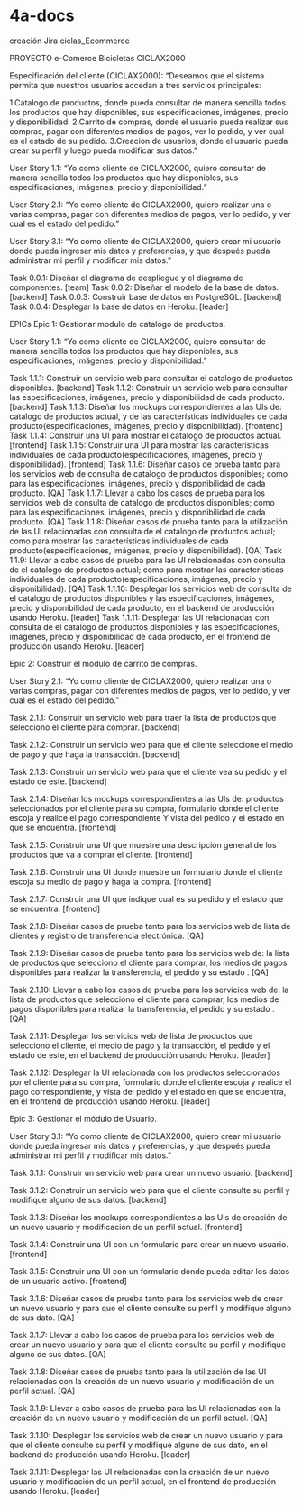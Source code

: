 # 4a-docs
creación Jira ciclas_Ecommerce

PROYECTO e-Comerce Bicicletas CICLAX2000

Especificación del cliente (CICLAX2000):
“Deseamos que el sistema permita que nuestros usuarios accedan a tres servicios principales: 

1.Catalogo de productos, donde pueda consultar de manera sencilla todos los productos que hay    disponibles, sus especificaciones, imágenes, precio y disponibilidad.
2.Carrito de compras, donde el usuario pueda realizar sus compras, pagar con diferentes medios de pagos, ver lo pedido, y ver cual es el estado de su pedido.
3.Creacion de usuarios, donde el usuario pueda crear su perfil y luego pueda modificar sus datos.”

User Story 1.1:
 “Yo como cliente de CICLAX2000, quiero consultar de manera sencilla todos los productos que hay disponibles, sus especificaciones, imágenes, precio y disponibilidad.”
 
 User Story 2.1: 
“Yo como cliente de CICLAX2000, quiero realizar una o varias compras, pagar con diferentes medios de pagos, ver lo pedido, y ver cual es el estado del pedido.”

User Story 3.1: 
“Yo como cliente de CICLAX2000, quiero crear mi usuario donde pueda ingresar mis datos y preferencias, y que después pueda administrar mi perfil y modificar mis datos.”



Task 0.0.1: Diseñar el diagrama de despliegue y el diagrama de componentes. [team]
Task 0.0.2: Diseñar el modelo de la base de datos. [backend]
Task 0.0.3: Construir base de datos en PostgreSQL. [backend]
Task 0.0.4: Desplegar la base de datos en Heroku. [leader]


EPICs
Epic 1: Gestionar modulo de catalogo de productos.

User Story 1.1:
 “Yo como cliente de CICLAX2000, quiero consultar de manera sencilla todos los productos que hay disponibles, sus especificaciones, imágenes, precio y disponibilidad.”

Task 1.1.1: Construir un servicio web para consultar el catalogo de productos disponibles. [backend]
Task 1.1.2: Construir un servicio web para consultar las especificaciones, imágenes, precio y disponibilidad de cada producto. [backend]
Task 1.1.3: Diseñar los mockups correspondientes a las UIs de: catalogo de productos actual, y de las características individuales de cada producto(especificaciones, imágenes, precio y disponibilidad). [frontend]
Task 1.1.4: Construir una UI para mostrar el catalogo de productos actual. [frontend]
Task 1.1.5: Construir una UI para mostrar las características individuales de cada producto(especificaciones, imágenes, precio y disponibilidad). [frontend]
Task 1.1.6: Diseñar casos de prueba tanto para los servicios web de consulta de catalogo de productos disponibles; como para las especificaciones, imágenes, precio y disponibilidad de cada producto. [QA]
Task 1.1.7: Llevar a cabo los casos de prueba para los servicios web de consulta de catalogo de productos disponibles; como para las especificaciones, imágenes, precio y disponibilidad de cada producto. [QA]
Task 1.1.8: Diseñar casos de prueba tanto para la utilización de las UI relacionadas con consulta de el catalogo de productos actual; como para mostrar las características individuales de cada producto(especificaciones, imágenes, precio y disponibilidad). [QA]
Task 1.1.9: Llevar a cabo casos de prueba para las UI relacionadas con consulta de el catalogo de productos actual; como para mostrar las características individuales de cada producto(especificaciones, imágenes, precio y disponibilidad). [QA]
Task 1.1.10: Desplegar los servicios web de consulta de el catalogo de productos disponibles y  las especificaciones, imágenes, precio y disponibilidad de cada producto, en el backend de producción usando Heroku. [leader]
Task 1.1.11: Desplegar las UI relacionadas con consulta de el catalogo de productos disponibles y  las especificaciones, imágenes, precio y disponibilidad de cada producto, en el frontend de producción usando Heroku. [leader]


Epic 2: Construir el módulo de carrito de compras.

User Story 2.1: 
“Yo como cliente de CICLAX2000, quiero realizar una o varias compras, pagar con diferentes medios de pagos, ver lo pedido, y ver cual es el estado del pedido.”

Task 2.1.1: Construir un servicio web para traer la lista de productos que selecciono el cliente para comprar. [backend]

Task 2.1.2: Construir un servicio web para que el cliente seleccione el medio de pago y que haga la transacción. [backend]

Task 2.1.3: Construir un servicio web para que el cliente vea su pedido y el estado de este. [backend]

Task 2.1.4: Diseñar los mockups correspondientes a las UIs de: productos seleccionados por el cliente para su compra, formulario donde el cliente escoja y realice el pago correspondiente  Y vista del pedido y el estado en que se encuentra. [frontend]

Task 2.1.5: Construir una UI que muestre una descripción general de los productos que va a comprar el cliente. [frontend]

Task 2.1.6: Construir una UI donde muestre un formulario donde el cliente escoja su medio de pago y haga la compra. [frontend]

Task 2.1.7: Construir una UI que indique cual es su pedido y el estado que se encuentra. [frontend]

Task 2.1.8: Diseñar casos de prueba tanto para los servicios web de lista de clientes y registro de transferencia electrónica. [QA]

Task 2.1.9: Diseñar casos de prueba tanto para los servicios web de: la lista de productos que selecciono el cliente para comprar, los medios de pagos disponibles para realizar la transferencia, el pedido y su estado . [QA]

Task 2.1.10: Llevar a cabo los casos de prueba para los servicios web de: la lista de productos que selecciono el cliente para comprar, los medios de pagos disponibles para realizar la transferencia, el pedido y su estado . [QA]

Task 2.1.11: Desplegar los servicios web de lista de productos que selecciono el cliente, el medio de pago y  la transacción, el pedido y el estado de este, en el backend de producción usando Heroku. [leader]

Task 2.1.12: Desplegar la UI relacionada con los productos seleccionados por el cliente para su compra,  formulario donde el cliente escoja y realice el pago correspondiente, y vista del pedido y el estado en que se encuentra, en el frontend de producción usando Heroku. [leader]


Epic 3: Gestionar el módulo de Usuario.

User Story 3.1: 
“Yo como cliente de CICLAX2000, quiero crear mi usuario donde pueda ingresar mis datos y preferencias, y que después pueda administrar mi perfil y modificar mis datos.”

Task 3.1.1: Construir un servicio web para crear un nuevo usuario. [backend]

Task 3.1.2: Construir un servicio web para que el cliente consulte su perfil y modifique alguno de sus datos. [backend]

Task 3.1.3: Diseñar los mockups correspondientes a las UIs de creación de un nuevo usuario y  modificación de un perfil actual. [frontend]

Task 3.1.4: Construir una UI con un formulario para crear un nuevo usuario. [frontend]

Task 3.1.5: Construir una UI con un formulario donde pueda editar los datos de un usuario activo. [frontend]

Task 3.1.6: Diseñar casos de prueba tanto para los servicios web de crear un nuevo usuario y para que el cliente consulte su perfil y modifique alguno de sus dato. [QA]

Task 3.1.7: Llevar a cabo los casos de prueba para los servicios web de crear un nuevo usuario y para que el cliente consulte su perfil y modifique alguno de sus datos. [QA]

Task 3.1.8: Diseñar casos de prueba tanto para la utilización de las UI relacionadas con la creación de un nuevo usuario y  modificación de un perfil actual. [QA]

Task 3.1.9: Llevar a cabo casos de prueba para las UI relacionadas con la creación de un nuevo usuario y  modificación de un perfil actual. [QA]

Task 3.1.10: Desplegar los servicios web de crear un nuevo usuario y para que el cliente consulte su perfil y modifique alguno de sus dato, en el backend de producción usando Heroku. [leader]

Task 3.1.11: Desplegar las UI relacionadas con la creación de un nuevo usuario y  modificación de un perfil actual, en el frontend de producción usando Heroku. [leader]

